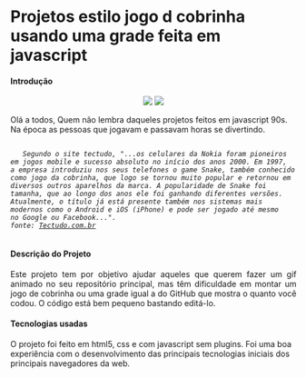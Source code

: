 <h1>Projetos estilo jogo d cobrinha usando uma grade feita em javascript</h1>
<h4>Introdução</h4>
<p align="center">
  <img src="https://img.shields.io/badge/GitHub-100000?style=for-the-badge&logo=github&logoColor=white">
  <img src="https://img.shields.io/badge/JavaScript-F7DF1E?style=for-the-badge&logo=javascript&logoColor=black">
  
</p>
<p>Olá a todos, Quem não lembra daqueles projetos feitos em javascript 90s. Na época as pessoas que jogavam e passavam horas se divertindo. </p>

<code>
   <i>Segundo o site tectudo, "...os celulares da Nokia foram pioneiros em jogos mobile e sucesso absoluto no início dos anos 2000. Em 1997, 
a empresa introduziu nos seus telefones o game Snake, também conhecido como jogo da cobrinha, que logo se tornou muito popular e retornou em 
diversos outros aparelhos da marca. A popularidade de Snake foi tamanha, que ao longo dos anos ele foi ganhando diferentes versões. 
Atualmente, o título já está presente também nos sistemas mais modernos como o Android e iOS (iPhone) e pode ser jogado até mesmo 
no Google ou Facebook...".
fonte: <a href="https://www.techtudo.com.br/listas/2020/05/nokia-faz-155-anos-veja-curiosidades-do-jogo-da-cobrinha-do-tijolao.ghtml">Tectudo.com.br</a>
  </i>
</code>

<h4>Descrição do Projeto</h4>
<p align="justify">Este projeto tem por objetivo ajudar aqueles que querem fazer um gif animado no seu repositório principal, mas têm dificuldade em
 montar um jogo de cobrinha ou uma grade igual a do GitHub que mostra o quanto você codou. O código está bem pequeno bastando editá-lo.</p>
 
 <h4>Tecnologias usadas</h4>
 <p>O projeto foi feito em html5, css e com javascript sem plugins. Foi uma boa experiência com o desenvolvimento das principais tecnologias iniciais dos 
principais navegadores da web.</p>

